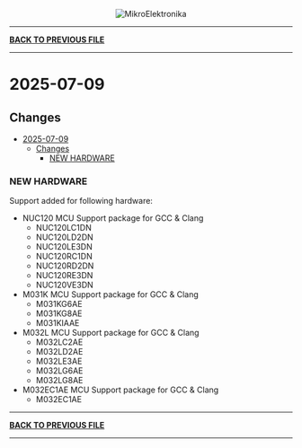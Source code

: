 <p align="center">
  <img src="http://www.mikroe.com/img/designs/beta/logo_small.png?raw=true" alt="MikroElektronika"/>
</p>

---

**[BACK TO PREVIOUS FILE](../changelog.md)**

---

# 2025-07-09

## Changes

- [2025-07-09](#2025-07-09)
  - [Changes](#changes)
    - [NEW HARDWARE](#new-hardware)

### NEW HARDWARE

Support added for following hardware:

+ NUC120 MCU Support package for GCC & Clang
  + NUC120LC1DN
  + NUC120LD2DN
  + NUC120LE3DN
  + NUC120RC1DN
  + NUC120RD2DN
  + NUC120RE3DN
  + NUC120VE3DN
+ M031K MCU Support package for GCC & Clang
  + M031KG6AE
  + M031KG8AE
  + M031KIAAE
+ M032L MCU Support package for GCC & Clang
  + M032LC2AE
  + M032LD2AE
  + M032LE3AE
  + M032LG6AE
  + M032LG8AE
+ M032EC1AE MCU Support package for GCC & Clang
  + M032EC1AE

---

**[BACK TO PREVIOUS FILE](../changelog.md)**

---
